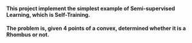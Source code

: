 #### This project implement the simplest example of Semi-supervised Learning, which is Self-Training.
#### The problem is, given 4 points of a convex, determined whether it is a Rhombus or not.